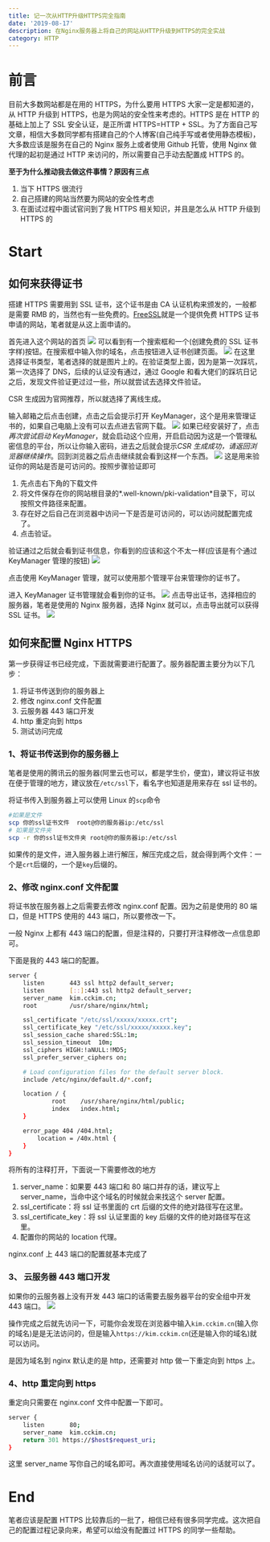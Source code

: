 ```yaml
---
title: 记一次从HTTP升级HTTPS完全指南
date: '2019-08-17'
description: 在Nginx服务器上将自己的网站从HTTP升级到HTTPS的完全实战
category: HTTP
---
```


# 前言

目前大多数网站都是在用的 HTTPS，为什么要用 HTTPS 大家一定是都知道的，从 HTTP 升级到 HTTPS，也是为网站的安全性来考虑的。HTTPS 是在 HTTP 的基础上加上了 SSL 安全认证，是正所谓 HTTPS=HTTP + SSL。为了方面自己写文章，相信大多数同学都有搭建自己的个人博客(自己纯手写或者使用静态模板)，大多数应该是服务在自己的 Nginx 服务上或者使用 Github 托管，使用 Nginx 做代理的起初是通过 HTTP 来访问的，所以需要自己手动去配置成 HTTPS 的。

**至于为什么推动我去做这件事情？原因有三点**

1. 当下 HTTPS 很流行
2. 自己搭建的网站当然要为网站的安全性考虑
3. 在面试过程中面试官问到了我 HTTPS 相关知识，并且是怎么从 HTTP 升级到 HTTPS 的

# Start

## 如何来获得证书

搭建 HTTPS 需要用到 SSL 证书，这个证书是由 CA 认证机构来颁发的，一般都是需要 RMB 的，当然也有一些免费的。[FreeSSL](https://freessl.cn/)就是一个提供免费 HTTPS 证书申请的网站，笔者就是从这上面申请的。

首先进入这个网站的首页
![](./1.jpeg)
可以看到有一个搜索框和一个(创建免费的 SSL 证书字样)按钮。在搜索框中输入你的域名，点击按钮进入证书创建页面。
![](./2.jpg)
在这里选择证书类型，笔者选择的就是图片上的。在验证类型上面，因为是第一次踩坑，第一次选择了 DNS，后续的认证没有通过，通过 Google 和看大佬们的踩坑日记之后，发现文件验证更过过一些，所以就尝试去选择文件验证。

CSR 生成因为官网推荐，所以就选择了离线生成。

输入邮箱之后点击创建，点击之后会提示打开 KeyManager，这个是用来管理证书的，如果自己电脑上没有可以去点进去官网下载。
![](./3.jpg)
如果已经安装好了，点击*再次尝试启动 KeyManager*，就会启动这个应用，开启启动因为这是一个管理私密信息的平台，所以让你输入密码，进去之后就会提示*CSR 生成成功，请返回浏览器继续操作*。回到浏览器之后点击继续就会看到这样一个东西。
![](./4.jpg)
这是用来验证你的网站是否是可访问的。按照步骤验证即可

1. 先点击右下角的下载文件
2. 将文件保存在你的网站根目录的*.well-known/pki-validation*目录下，可以按照文件路径来配置。
3. 存在好之后自己在浏览器中访问一下是否是可访问的，可以访问就配置完成了。
4. 点击验证。

验证通过之后就会看到证书信息，你看到的应该和这个不太一样(应该是有个通过 KeyManager 管理的按钮)
![](https://51shenyun.cn/wp-content/uploads/2018/07/20180726150556_68614.jpg)

点击使用 KeyManager 管理，就可以使用那个管理平台来管理你的证书了。

进入 KeyManager 证书管理就会看到你的证书。
![](./5.jpg)
点击导出证书，选择相应的服务器，笔者是使用的 Nginx 服务器，选择 Nginx 就可以，点击导出就可以获得 SSL 证书。
![](./6.jpg)

## 如何来配置 Nginx HTTPS

第一步获得证书已经完成，下面就需要进行配置了。服务器配置主要分为以下几步：

1. 将证书传送到你的服务器上
2. 修改 nginx.conf 文件配置
3. 云服务器 443 端口开发
4. http 重定向到 https
5. 测试访问完成

### 1、将证书传送到你的服务器上

笔者是使用的腾讯云的服务器(阿里云也可以，都是学生价，便宜)，建议将证书放在便于管理的地方，建议放在`/etc/ssl`下，看名字也知道是用来存在 ssl 证书的。

将证书传入到服务器上可以使用 Linux 的`scp`命令

```sh
#如果是文件
scp 你的ssl证书文件  root@你的服务器ip:/etc/ssl
# 如果是文件夹
scp -r 你的ssl证书文件夹 root@你的服务器ip:/etc/ssl
```

如果传的是文件，进入服务器上进行解压，解压完成之后，就会得到两个文件：一个是`crt`后缀的，一个是`key`后缀的。

### 2、修改 nginx.conf 文件配置

将证书放在服务器上之后需要去修改 nginx.conf 配置。因为之前是使用的 80 端口，但是 HTTPS 使用的 443 端口，所以要修改一下。

一般 Nginx 上都有 443 端口的配置，但是注释的，只要打开注释修改一点信息即可。

下面是我的 443 端口的配置。

```sh
server {
    listen       443 ssl http2 default_server;
    listen       [::]:443 ssl http2 default_server;
    server_name  kim.cckim.cn;
    root         /usr/share/nginx/html;

    ssl_certificate "/etc/ssl/xxxxx/xxxxx.crt";
    ssl_certificate_key "/etc/ssl/xxxxx/xxxxx.key";
    ssl_session_cache shared:SSL:1m;
    ssl_session_timeout  10m;
    ssl_ciphers HIGH:!aNULL:!MD5;
    ssl_prefer_server_ciphers on;

    # Load configuration files for the default server block.
    include /etc/nginx/default.d/*.conf;

    location / {
            root    /usr/share/nginx/html/public;
            index   index.html;
    }

    error_page 404 /404.html;
        location = /40x.html {
    }
}
```

将所有的注释打开，下面说一下需要修改的地方

1. server_name：如果要 443 端口和 80 端口并存的话，建议写上 server_name，当命中这个域名的时候就会来找这个 server 配置。
2. ssl_certificate：将 ssl 证书里面的 crt 后缀的文件的绝对路径写在这里。
3. ssl_certificate_key：将 ssl 认证里面的 key 后缀的文件的绝对路径写在这里。
4. 配置你的网站的 location 代理。

nginx.conf 上 443 端口的配置就基本完成了

### 3、 云服务器 443 端口开发

如果你的云服务器上没有开发 443 端口的话需要去服务器平台的安全组中开发 443 端口。
![](./7.jpg)

操作完成之后就先访问一下，可能你会发现在浏览器中输入`kim.cckim.cn`(输入你的域名)是是无法访问的，但是输入`https://kim.cckim.cn`(还是输入你的域名)就可以访问。

是因为域名到 nginx 默认走的是 http，还需要对 http 做一下重定向到 https 上。

### 4、http 重定向到 https

重定向只需要在 nginx.conf 文件中配置一下即可。

```sh
server {
    listen       80;
    server_name  kim.cckim.cn;
    return 301 https://$host$request_uri;
}
```

这里 server_name 写你自己的域名即可。再次直接使用域名访问的话就可以了。

# End

笔者应该是配置 HTTPS 比较靠后的一批了，相信已经有很多同学完成。这次把自己的配置过程记录向来，希望可以给没有配置过 HTTPS 的同学一些帮助。
